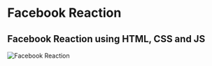 # Facebook Reaction

## Facebook Reaction using HTML, CSS and JS

![Facebook Reaction](https://scontent.fvca1-1.fna.fbcdn.net/v/t1.0-9/117118118_1761445320670532_5991856715147472866_o.jpg?_nc_cat=108&_nc_sid=825194&_nc_ohc=kV6_YDQqOkQAX8MND4g&_nc_ht=scontent.fvca1-1.fna&oh=0d3cdf13f086a80ea8100228fe798cdb&oe=5F5C9C6E)
